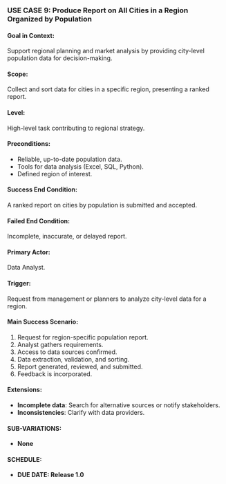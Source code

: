 ### USE CASE 9: **Produce Report on All Cities in a Region Organized by Population**

#### **Goal in Context**:
Support regional planning and market analysis by providing city-level population data for decision-making.

#### **Scope**:
Collect and sort data for cities in a specific region, presenting a ranked report.

#### **Level**:
High-level task contributing to regional strategy.

#### **Preconditions**:
- Reliable, up-to-date population data.
- Tools for data analysis (Excel, SQL, Python).
- Defined region of interest.

#### **Success End Condition**:
A ranked report on cities by population is submitted and accepted.

#### **Failed End Condition**:
Incomplete, inaccurate, or delayed report.

#### **Primary Actor**:
Data Analyst.

#### **Trigger**:
Request from management or planners to analyze city-level data for a region.

#### **Main Success Scenario**:
1. Request for region-specific population report.
2. Analyst gathers requirements.
3. Access to data sources confirmed.
4. Data extraction, validation, and sorting.
5. Report generated, reviewed, and submitted.
6. Feedback is incorporated.

#### **Extensions**:
- **Incomplete data**: Search for alternative sources or notify stakeholders.
- **Inconsistencies**: Clarify with data providers.

#### **SUB-VARIATIONS**:
- **None**

#### **SCHEDULE**:
- **DUE DATE: Release 1.0**
